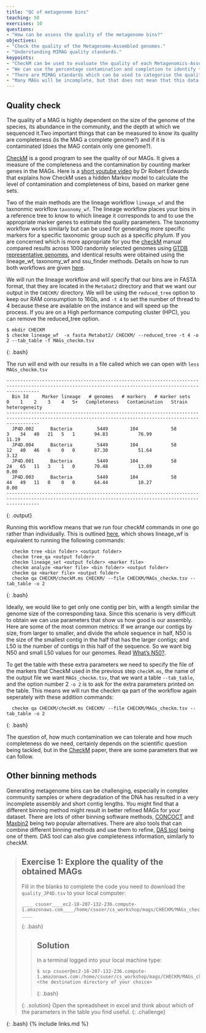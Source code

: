 ```yaml
---
title: "QC of metagenome bins"
teaching: 50
exercises: 10
questions:
- "How can be assess the quality of the metagenome bins?"
objectives:
- "Check the quality of the Metagenome-Assembled genomes."
- "Understanding MIMAG quality standards."  
keypoints:
- "CheckM can be used to evaluate the quality of each Metagenomics-Assembled Genome."
- "We can use the percentage contamination and completion to identify the quality of these bins."
- "There are MIMAG standards which can be used to categorise the quality of a MAG."
- "Many MAGs will be incomplete, but that does not mean that this data is not still useful for downstream analysis."
---
```


## Quality check

The quality of a MAG is highly dependent on the size of the genome of the species, its abundance
in the community, and the depth at which we sequenced it.Two important things that can be measured to know its quality are completeness (is the MAG a complete genome?) and if it is contaminated (does the MAG contain only one genome?).

[CheckM](https://github.com/Ecogenomics/CheckM) is a good program to see the quality of our MAGs.
It gives a measure of the completeness and the contamination by counting marker genes in the MAGs. Here is a [short youtube video](https://youtu.be/sLtSDs3sh6k) by Dr Robert Edwards that explains how CheckM uses a hidden Markov model to calculate the level of contamination and completeness of bins, based on marker gene sets.

Two of the main methods are the lineage workflow `lineage_wf` and the taxnonmic workflow `taxonomy_wf`. The lineage workflow places your bins in a reference tree to know to which lineage it corresponds to and to use the appropriate marker genes to estimate the quality parameters. The taxonomy workflow works similarly but can be used for generating more specific markers for a specific taxonomic group such as a specific phylum. If you are concerned which is more appropriate for you the [checkM](https://github.com/Ecogenomics/CheckM) manual compared results across 1000 randomly selected genomes using [GTDB representative genomes](https://gtdb.ecogenomic.org/), and identical results were obtained using the lineage_wf, taxonomy_wf and ssu_finder methods. Details on how to run both workflows are given [here](https://github.com/Ecogenomics/CheckM/wiki/Workflows).



We will run the lineage workflow and will specify that our bins are in FASTA format, that they are located in the `Metabat2` directory and that we want our output in the `CHECKM/` directory. We will be using the `reduced_tree` option to keep our RAM consumption to 16Gb, and `-t 4` to set the number of thread to 4 because these are available on the instance and will speed up the process. If you are on a High performance computing cluster (HPC), you can remove the reduced_tree option.
~~~
$ mkdir CHECKM
$ checkm lineage_wf  -x fasta Metabat2/ CHECKM/ --reduced_tree -t 4 -o 2 --tab_table -f MAGs_checkm.tsv
~~~
{: .bash}

The run will end with our results in a file called which we can open with `less MAGs_checkm.tsv`
~~~
--------------------------------------------------------------------------------------------------------------------------------------------------------
  Bin Id     Marker lineage   # genomes   # markers   # marker sets   0    1    2    3    4   5+   Completeness   Contamination   Strain heterogeneity  
--------------------------------------------------------------------------------------------------------------------------------------------------------
  JP4D.002      Bacteria         5449        104            58        3    34   40   21   5   1       94.83           76.99              11.19          
  JP4D.004      Bacteria         5449        104            58        12   40   46   6    0   0       87.30           51.64               3.12          
  JP4D.001      Bacteria         5449        104            58        24   65   11   3    1   0       70.48           13.09               0.00          
  JP4D.003      Bacteria         5449        104            58        44   49   11   0    0   0       64.44           10.27               0.00          
--------------------------------------------------------------------------------------------------------------------------------------------------------

~~~
{: .output}

Running this workflow means that we run four checkM commands in one go rather than individually. This is outlined [here](https://github.com/Ecogenomics/CheckM/wiki/Workflows), which shows lineage_wf is equivalent to running the following commands:

~~~
  checkm tree <bin folder> <output folder>
  checkm tree_qa <output folder>
  checkm lineage_set <output folder> <marker file>
  checkm analyze <marker file> <bin folder> <output folder>
  checkm qa <marker file> <output folder>
  checkm qa CHECKM/checkM.ms CHECKM/ --file CHECKM/MAGs_checkm.tsv --tab_table -o 2
~~~
{: .bash}


Ideally, we would like to get only one contig per bin, with a length similar the genome size of the corresponding taxa. Since this scenario is very difficult to obtain we can use parameters that show us how good is our assembly. Here are some of the most common metrics:
If we arrange our contigs by size, from larger to smaller, and divide the whole sequence in half, N50 is the size of the smallest contig in the half that has the larger contigs; and L50 is the number of contigs in this half of the sequence. So we want big N50 and small L50 values for our genomes. Read [What’s N50?](https://www.molecularecologist.com/2017/03/29/whats-n50/).

To get the table with these extra parameters we need to specify the file of the markers that CheckM used in the previous step `checkM.ms`, the name of the output file we want `MAGs_checkm.tsv`, that we want a table `--tab_table`, and the option number 2 `-o 2` is to ask for the extra parameters printed on the table. This means we will run the checkm qa part of the workflow again seperately with these addition commands:

~~~
  checkm qa CHECKM/checkM.ms CHECKM/ --file CHECKM/MAGs_checkm.tsv --tab_table -o 2
~~~
{: .bash}

The question of, how much contamination we can tolerate and how much completeness do we need, certainly depends on the scientific question being tackled, but in the [CheckM](https://genome.cshlp.org/content/25/7/1043) paper, there are some parameters that we can follow.

## Other binning methods

Generating metagenome bins can be challenging, especially in complex community samples or where degradation of the DNA has resulted in a very incomplete assembly and short contig lengths. You might find that a different binning method might result in better refined MAGs for your dataset. There are lots of other binning software methods, [CONCOCT](https://www.nature.com/articles/nmeth.3103) and [Maxbin2](https://academic.oup.com/bioinformatics/article/32/4/605/1744462) being two popular alternatives. There are also tools that can combine different binning methods and use them to refine, [DAS tool](https://www.nature.com/articles/s41564-018-0171-1) being one of them. DAS tool can also give completeness information, similarly to checkM.

> ## Exercise 1: Explore the quality of the obtained MAGs
>
> Fill in the blanks to complete the code you need to download the `quality_JP4D.tsv` to your local computer:
> ~~~
> ____ csuser____ec2-18-207-132-236.compute-1.amazonaws.com____/home/csuser/cs_workshop/mags/CHECKM/MAGs_checkm.tsv ____
> ~~~
> {: .bash}
>
>> ## Solution
>>In a terminal logged into your local machine type:
>> ```
>>$ scp csuser@ec2-18-207-132-236.compute-1.amazonaws.com:/home/csuser/cs_workshop/mags/CHECKM/MAGs_checkm.tsv <the destination directory of your choice>
>> ```
>>{: .bash}
>>
> {: .solution}
> Open the spreadsheet in excel and think about  which of the parameters in the table you find useful.
{: .challenge}

{: .bash}
{% include links.md %}
